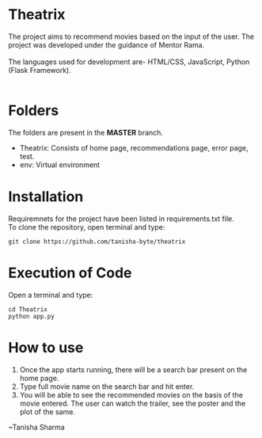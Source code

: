# Theatrix
The project aims to recommend movies based on the input of the user. The project was developed under the guidance of Mentor Rama.
<br><br>
The languages used for development are- HTML/CSS, JavaScript, Python (Flask Framework).<br><br>
<h1>Folders</h1>
The folders are present in the <b>MASTER</b> branch.
<ul>
  <li>Theatrix: Consists of home page, recommendations page, error page, test.</li>
  <li>env: Virtual environment</li>
 </ul>

 <h1>Installation</h1>
 Requiremnets for the project have been listed in requirements.txt file.<br>
 To clone the repository, open terminal and type:<br>

 ```
 git clone https://github.com/tanisha-byte/theatrix
 ```
<h1>Execution of Code </h1>
Open a terminal and type:

```
cd Theatrix
python app.py
```
<h1>How to use</h1>
<ol>
  <li>Once the app starts running, there will be a search bar present on the home page. </li>
  <li>Type full movie name on the search bar and hit enter.</li>
  <li>You will be able to see the recommended movies on the basis of the movie entered. The user can watch the trailer, see the poster and the plot of the same.</li>
 </ol>
 
~Tanisha Sharma
